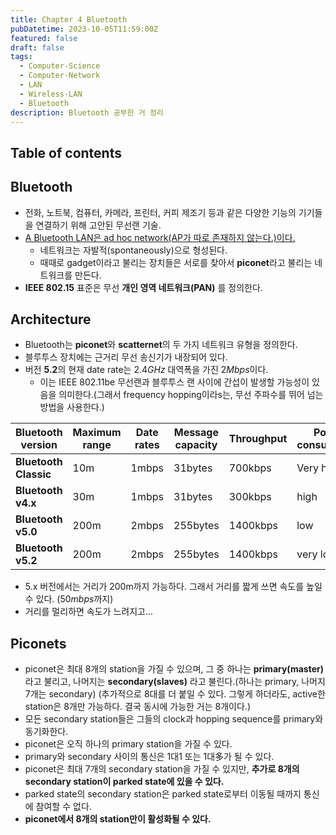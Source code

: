 ```yaml
---
title: Chapter 4 Bluetooth
pubDatetime: 2023-10-05T11:59:00Z
featured: false
draft: false
tags:
  - Computer-Science
  - Computer-Network
  - LAN
  - Wireless-LAN
  - Bluetooth
description: Bluetooth 공부한 거 정리
---
```


## Table of contents

## Bluetooth

- 전화, 노트북, 컴퓨터, 카메라, 프린터, 커피 제조기 등과 같은 다양한 기능의 기기들을 연결하기 위해 고안된 무선랜 기술.
- <u>A Bluetooth LAN은 ad hoc network(AP가 따로 존재하지 않는다.)이다.</u>
  - 네트워크는 자발적(spontaneously)으로 형성된다.
  - 때때로 gadget이라고 불리는 장치들은 서로를 찾아서 **piconet**라고 불리는 네트워크를 만든다.
- **IEEE 802.15** 표준은 무선 **개인 영역 네트워크(PAN)** 를 정의한다.

## Architecture

- Bluetooth는 **piconet**와 **scatternet**의 두 가지 네트워크 유형을 정의한다.
- 블루투스 장치에는 근거리 무선 송신기가 내장되어 있다.
- 버전 **5.2**의 현재 date rate는 $2.4GHz$ 대역폭을 가진 $2Mbps$이다.
  - 이는 IEEE 802.11be 무선랜과 블루투스 랜 사이에 간섭이 발생할 가능성이 있음을 의미한다.(그래서 frequency hopping이라s는, 무선 주파수를 뛰어 넘는 방법을 사용한다.)

| Bluetooth version     | Maximum range | Date rates | Message capacity | Throughput | Power consumption |
| --------------------- | ------------- | ---------- | ---------------- | ---------- | ----------------- |
| **Bluetooth Classic** | 10m           | 1mbps      | 31bytes          | 700kbps    | Very high         |
| **Bluetooth v4.x**    | 30m           | 1mbps      | 31bytes          | 300kbps    | high              |
| **Bluetooth v5.0**    | 200m          | 2mbps      | 255bytes         | 1400kbps   | low               |
| **Bluetooth v5.2**    | 200m          | 2mbps      | 255bytes         | 1400kbps   | very low          |

- 5.x 버전에서는 거리가 200m까지 가능하다. 그래서 거리를 짧게 쓰면 속도를 높일 수 있다. ($50mbps$까지)
- 거리를 멀리하면 속도가 느려지고...

## Piconets

- piconet은 최대 8개의 station을 가질 수 있으며, 그 중 하나는 **primary(master)** 라고 불리고, 나머지는 **secondary(slaves)** 라고 불린다.(하나는 primary, 나머지 7개는 secondary) (추가적으로 8대를 더 붙일 수 있다. 그렇게 하더라도, active한 station은 8개만 가능하다. 결국 동시에 가능한 거는 8개이다.)
- 모든 secondary station들은 그들의 clock과 hopping sequence를 primary와 동기화한다.
- piconet은 오직 하나의 primary station을 가질 수 있다.
- primary와 secondary 사이의 통신은 1대1 또는 1대多가 될 수 있다.
- piconet은 최대 7개의 secondary station을 가질 수 있지만, **추가로 8개의 secondary station이 parked state에 있을 수 있다.**
- parked state의 secondary station은 parked state로부터 이동될 때까지 통신에 참여할 수 없다.
- **piconet에서 8개의 station만이 활성화될 수 있다.**

